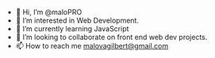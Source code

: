 - 👋 Hi, I’m @maloPRO
- 👀 I’m interested in Web Development.
- 🌱 I’m currently learning JavaScript
- 💞️ I’m looking to collaborate on front end web dev projects.
- 📫 How to reach me <malovagilbert@gmail.com>

<!---
maloPRO/maloPRO is a ✨ special ✨ repository because its `README.md` (this file) appears on your GitHub profile.
You can click the Preview link to take a look at your changes.
--->
